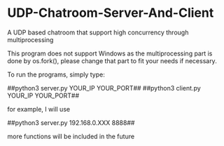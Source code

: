 # UDP-Chatroom-Server-And-Client
A UDP based chatroom that support high concurrency through multiprocessing

This program does not support Windows as the multiprocessing part is done by os.fork(), please change that part to fit your needs if necessary.


To run the programs, simply type:
 
##python3 server.py YOUR_IP YOUR_PORT##
##python3 client.py YOUR_IP YOUR_PORT##

for example, I will use

##python3 server.py 192.168.0.XXX 8888##

more functions will be included in the future
